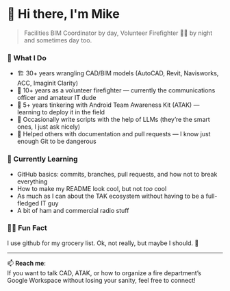 # 👋 Hi there, I'm Mike

> Facilities BIM Coordinator by day, Volunteer Firefighter 👨‍🚒 by night and sometimes day too.

### 🧰 What I Do
- 🏗️ 30+ years wrangling CAD/BIM models (AutoCAD, Revit, Navisworks, ACC, Imaginit Clarity)
- 🚒 10+ years as a volunteer firefighter — currently the communications officer and amateur IT dude
- 📱 5+ years tinkering with Android Team Awareness Kit (ATAK) — learning to deploy it in the field
- 🧠 Occasionally write scripts with the help of LLMs (they’re the smart ones, I just ask nicely)
- 📄 Helped others with documentation and pull requests — I know just enough Git to be dangerous

### 🧪 Currently Learning
- GitHub basics: commits, branches, pull requests, and how not to break everything
- How to make my README look cool, but not _too_ cool
- As much as I can about the TAK ecosystem without having to be a full-fledged IT guy
- A bit of ham and commercial radio stuff

### 🧙‍♂️ Fun Fact
I use github for my grocery list. Ok, not really, but maybe I should. 🤔

---

📫 **Reach me**:  
If you want to talk CAD, ATAK, or how to organize a fire department’s Google Workspace without losing your sanity, feel free to connect!
